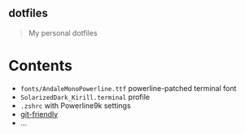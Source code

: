 ## dotfiles

> My personal dotfiles

# Contents

- `fonts/AndaleMonoPowerline.ttf` powerline-patched terminal font
- `SolarizedDark_Kirill.terminal` profile
- `.zshrc` with Powerline9k settings
- [git-friendly](https://github.com/jamiew/git-friendly)
- ...
